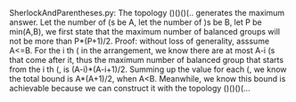 SherlockAndParentheses.py: The topology ()()()(.. generates the maximum answer. Let the number of (s be A, let the number of )s be B, let P be min(A,B), we first state that the maximum number of balanced groups will not be more than P*(P+1)/2. Proof: without loss of generality, asssume A<=B. For the i th ( in the arrangement, we know there are at most A-i (s that come after it, thus the maximum number of balanced group that starts from the i th (, is (A-i)\*(A-i+1)/2. Summing up the value for each (, we know the total bound is A\*(A+1)/2, when A<B. Meanwhile, we know this bound is achievable because we can construct it with the topology ()()()(...
